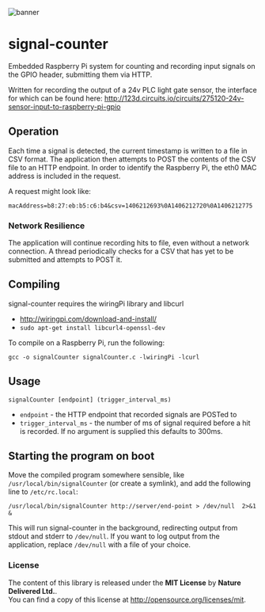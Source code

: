 ![banner](https://cloud.githubusercontent.com/assets/1314694/14457766/df8e98bc-00a4-11e6-8936-bba6cd26709f.jpg)

# signal-counter


Embedded Raspberry Pi system for counting and recording input signals on the GPIO header, submitting them via HTTP.

Written for recording the output of a 24v PLC light gate sensor, the interface for which can be found here: http://123d.circuits.io/circuits/275120-24v-sensor-input-to-raspberry-pi-gpio

## Operation
Each time a signal is detected, the current timestamp is written to a file in CSV format. The application then attempts to POST the contents of the CSV file to an HTTP endpoint. In order to identify the Raspberry Pi, the eth0 MAC address is included in the request.

A request might look like:

`macAddress=b8:27:eb:b5:c6:b4&csv=1406212693%0A1406212720%0A1406212775`

### Network Resilience

The application will continue recording hits to file, even without a network connection. A thread periodically checks for a CSV that has yet to be submitted and attempts to POST it.

## Compiling
signal-counter requires the wiringPi library and libcurl

- http://wiringpi.com/download-and-install/
- `sudo apt-get install libcurl4-openssl-dev`

To compile on a Raspberry Pi, run the following:

`gcc -o signalCounter signalCounter.c -lwiringPi -lcurl`

## Usage
`signalCounter [endpoint] (trigger_interval_ms)`

- `endpoint` - the HTTP endpoint that recorded signals are POSTed to
- `trigger_interval_ms` - the number of ms of signal required before a hit is recorded. If no argument is supplied this defaults to 300ms.

## Starting the program on boot
Move the compiled program somewhere sensible, like `/usr/local/bin/signalCounter` (or create a symlink), and add the following line to `/etc/rc.local`:

`/usr/local/bin/signalCounter http://server/end-point > /dev/null  2>&1 &`

This will run signal-counter in the background, redirecting output from stdout and stderr to `/dev/null`. If you want to log output from the application, replace `/dev/null` with a file of your choice.

### License
The content of this library is released under the **MIT License** by
**Nature Delivered Ltd.**.<br/> You can find a copy of this license at http://opensource.org/licenses/mit.
